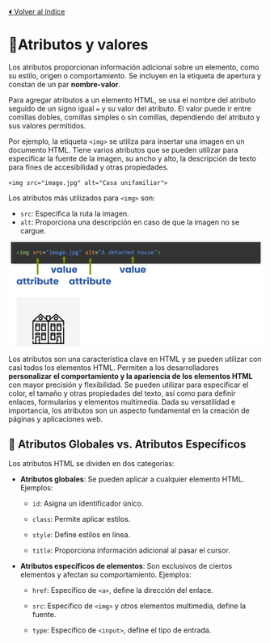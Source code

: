 [⏴ Volver al índice](../../README.md#índice-del-curso-html)

# 📌Atributos y valores
Los atributos proporcionan información adicional sobre un elemento, como su estilo, origen o comportamiento. Se incluyen en la etiqueta de apertura y constan de un par **nombre-valor**.

Para agregar atributos a un elemento HTML, se usa el nombre del atributo seguido de un signo igual `=` y su valor del atributo. El valor puede ir entre comillas dobles, comillas simples o sin comillas, dependiendo del atributo y sus valores permitidos.

Por ejemplo, la etiqueta `<img>` se utiliza para insertar una imagen en un documento HTML. Tiene varios atributos que se pueden utilizar para especificar la fuente de la imagen, su ancho y alto, la descripción de texto para fines de accesibilidad y otras propiedades.

    <img src="image.jpg" alt="Casa unifamiliar">

Los atributos más utilizados para `<img>` son:

 - `src`: Especifica la ruta la imagen.
 - `alt`: Proporciona una descripción en caso de que la imagen no se cargue.

![Imagen de ejemplo](../../imagenes/detached_house.jpg)

Los atributos son una característica clave en HTML y se pueden utilizar con casi todos los elementos HTML. Permiten a los desarrolladores **personalizar el comportamiento y la apariencia de los elementos HTML** con mayor precisión y flexibilidad. Se pueden utilizar para especificar el color, el tamaño y otras propiedades del texto, así como para definir enlaces, formularios y elementos multimedia. Dada su versatilidad e importancia, los atributos son un aspecto fundamental en la creación de páginas y aplicaciones web.

## 🔹 Atributos Globales vs. Atributos Específicos

Los atributos HTML se dividen en dos categorías:

- **Atributos globales**: Se pueden aplicar a cualquier elemento HTML. Ejemplos:
  - `id`: Asigna un identificador único.

  - `class`: Permite aplicar estilos.

  - `style`: Define estilos en línea.

  - `title`: Proporciona información adicional al pasar el cursor.

- **Atributos específicos de elementos**: Son exclusivos de ciertos elementos y afectan su comportamiento. Ejemplos:
  - `href`: Específico de `<a>`, define la dirección del enlace.

  - `src`: Específico de `<img>` y otros elementos multimedia, define la fuente.

  - `type`: Específico de `<input>`, define el tipo de entrada.